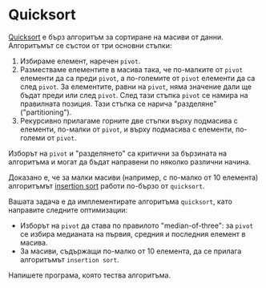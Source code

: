 Quicksort
=========

[Quicksort](https://en.wikipedia.org/wiki/Quicksort) е бърз алгоритъм
за сортиране на масиви от данни. Алгоритъмът се състои от три основни стъпки:

1. Избираме елемент, наречен `pivot`.
2. Разместваме елементите в масива така, че по-малките от `pivot` елементи
да са преди `pivot`, а по-големите от `pivot` елементи да са след `pivot`.
За елементите, равни на `pivot`, няма значение дали ще бъдат преди или след
`pivot`. След тази стъпка `pivot` се намира на правилната позиция. Тази стъпка
се нарича "разделяне" ("partitioning").
3. Рекурсивно прилагаме горните две стъпки върху подмасива с елементи, по-малки
от `pivot`, и върху подмасива с елементи, по-големи от `pivot`.

Изборът на `pivot` и "разделянето" са критични за бързината на алгоритъма и
могат да бъдат направени по няколко различни начина.

Доказано е, че за малки масиви (например, с по-малко от 10 елемента)
алгоритъмът [insertion sort](https://en.wikipedia.org/wiki/Insertion_sort)
работи по-бързо от `quicksort`.

Вашата задача е да имплементирате алгоритъма `quicksort`, като направите
следните оптимизации:
* Изборът на `pivot` да става по правилото "median-of-three": за `pivot` се
избира медианата на първия, средния и последния елемент в масива.
* За масиви, съдържащи по-малко от 10 елемента, да се прилага алгоритъмът
`insertion sort`.

Напишете програма, която тества алгоритъма.
